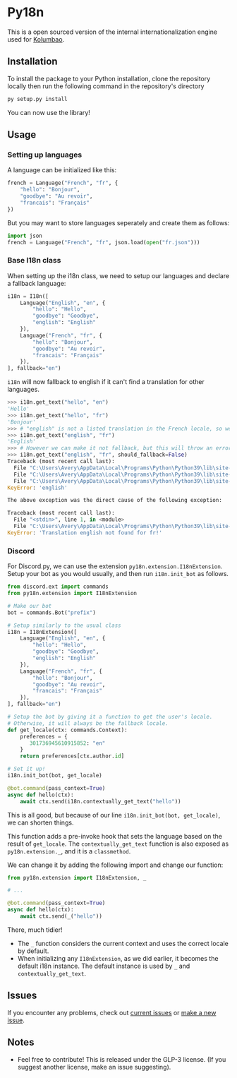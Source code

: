 <!--
 Copyright (C) 2021 Avery
 
 This file is part of py18n.
 
 py18n is free software: you can redistribute it and/or modify
 it under the terms of the GNU General Public License as published by
 the Free Software Foundation, either version 3 of the License, or
 (at your option) any later version.
 
 py18n is distributed in the hope that it will be useful,
 but WITHOUT ANY WARRANTY; without even the implied warranty of
 MERCHANTABILITY or FITNESS FOR A PARTICULAR PURPOSE.  See the
 GNU General Public License for more details.
 
 You should have received a copy of the GNU General Public License
 along with py18n.  If not, see <http://www.gnu.org/licenses/>.
-->

# Py18n
This is a open sourced version of the internal internationalization engine used for [Kolumbao](https://kolumbao.com/).


## Installation
To install the package to your Python installation, clone the repository locally then run the following command in the repository's directory
```bash
py setup.py install
```

You can now use the library!

## Usage

### Setting up languages
A language can be initialized like this:
```python
french = Language("French", "fr", {
    "hello": "Bonjour",
    "goodbye": "Au revoir",
    "francais": "Français"
})
```

But you may want to store languages seperately and create them as follows:
```python
import json
french = Language("French", "fr", json.load(open("fr.json")))
```

### Base I18n class
When setting up the i18n class, we need to setup our languages and declare a fallback language:
```python
i18n = I18n([
    Language("English", "en", {
        "hello": "Hello",
        "goodbye": "Goodbye",
        "english": "English"
    }),
    Language("French", "fr", {
        "hello": "Bonjour",
        "goodbye": "Au revoir",
        "francais": "Français"
    }),
], fallback="en")
```

`i18n` will now fallback to english if it can't find a translation for other languages.
```python
>>> i18n.get_text("hello", "en")
'Hello'
>>> i18n.get_text("hello", "fr")
'Bonjour'
>>> # "english" is not a listed translation in the French locale, so we revert to english
>>> i18n.get_text("english", "fr")
'English'
>>> # However we can make it not fallback, but this will throw an error if the translation isn't found
>>> i18n.get_text("english", "fr", should_fallback=False) 
Traceback (most recent call last):
  File "C:\Users\Avery\AppData\Local\Programs\Python\Python39\lib\site-packages\py18n-1.0-py3.9.egg\py18n\i18n.py", line 87, in get_text
  File "C:\Users\Avery\AppData\Local\Programs\Python\Python39\lib\site-packages\py18n-1.0-py3.9.egg\py18n\language.py", line 178, in get_text
  File "C:\Users\Avery\AppData\Local\Programs\Python\Python39\lib\site-packages\py18n-1.0-py3.9.egg\py18n\language.py", line 66, in _get_translation_from_key
KeyError: 'english'

The above exception was the direct cause of the following exception:

Traceback (most recent call last):
  File "<stdin>", line 1, in <module>
  File "C:\Users\Avery\AppData\Local\Programs\Python\Python39\lib\site-packages\py18n-1.0-py3.9.egg\py18n\i18n.py", line 91, in get_text
KeyError: 'Translation english not found for fr!'
```

### Discord
For Discord.py, we can use the extension `py18n.extension.I18nExtension`. Setup your bot as you would usually, and then run `i18n.init_bot` as follows.

```python
from discord.ext import commands
from py18n.extension import I18nExtension

# Make our bot
bot = commands.Bot("prefix")

# Setup similarly to the usual class
i18n = I18nExtension([
    Language("English", "en", {
        "hello": "Hello",
        "goodbye": "Goodbye",
        "english": "English"
    }),
    Language("French", "fr", {
        "hello": "Bonjour",
        "goodbye": "Au revoir",
        "francais": "Français"
    }),
], fallback="en")

# Setup the bot by giving it a function to get the user's locale.
# Otherwise, it will always be the fallback locale.
def get_locale(ctx: commands.Context):
    preferences = {
       301736945610915852: "en"
    }
    return preferences[ctx.author.id]

# Set it up!
i18n.init_bot(bot, get_locale)

@bot.command(pass_context=True)
async def hello(ctx):
    await ctx.send(i18n.contextually_get_text("hello"))
```

This is all good, but because of our line `i18n.init_bot(bot, get_locale)`, we can shorten things.

This function adds a pre-invoke hook that sets the language based on the result of `get_locale`. The `contextually_get_text` function is also exposed as `py18n.extension._`, and it is a `classmethod`.

We can change it by adding the following import and change our function:
```python
from py18n.extension import I18nExtension, _

# ...

@bot.command(pass_context=True)
async def hello(ctx):
    await ctx.send(_("hello"))
```

There, much tidier!
- The `_` function considers the current context and uses the correct locale by default.
- When initializing any `I18nExtension`, as we did earlier, it becomes the default i18n instance. The default instance is used by `_` and `contextually_get_text`.

## Issues
If you encounter any problems, check out [current issues](https://github.com/starsflower/py18n/issues) or [make a new issue](https://github.com/starsflower/py18n/issues/new).

## Notes
- Feel free to contribute! This is released under the GLP-3 license. (If you suggest another license, make an issue suggesting).
